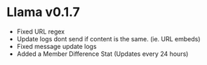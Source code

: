 # Llama v0.1.7

- Fixed URL regex
- Update logs dont send if content is the same. (ie. URL embeds)
- Fixed message update logs
- Added a Member Difference Stat (Updates every 24 hours)